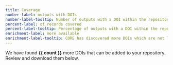 ```yaml
---
title: Coverage
number-label: outputs with DOIs
number-label-tooltip: Number of outputs with a DOI within the repository collection. 
percent-label: of records covered
percent-label-tooltip: Percentage of outputs with a DOI within the repository collection. 
enrichment-label: more available
enrichment-label-tooltip: CORE has discovered more DOIs which are not listed in the repository. Subscribe to the premium Repository Edition to download the CSV file with these records. 
---
```


We have found **{{ count }}** more DOIs that can be added to your repository.
Review and download them below.
